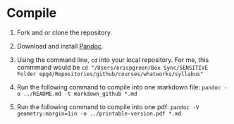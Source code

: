 Compile
=======

1. Fork and or clone the repository.

2. Download and install [Pandoc](http://johnmacfarlane.net/pandoc/).

3. Using the command line, `cd` into your local repository. For me, this commmand would be `cd "/Users/ericpgreen/Box Sync/SENSITIVE Folder epg4/Repositories/github/courses/whatworks/syllabus"`

4. Run the following command to compile into one markdown file: `pandoc -o ../README.md -t markdown_github *.md`

5. Run the following command to compile into one pdf: `pandoc -V geometry:margin=1in -o ../printable-version.pdf *.md`